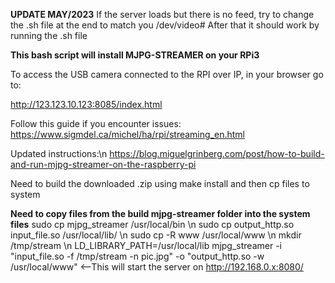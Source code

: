 **UPDATE MAY/2023**
If the server loads but there is no feed, try to change the .sh file at the end to match you /dev/video#
After that it should work by running the .sh file

**This bash script will install MJPG-STREAMER on your RPi3**

To access the USB camera connected to the RPI over IP, in your browser go to:

http://123.123.10.123:8085/index.html

Follow this guide if you encounter issues:
https://www.sigmdel.ca/michel/ha/rpi/streaming_en.html

Updated instructions:\n
https://blog.miguelgrinberg.com/post/how-to-build-and-run-mjpg-streamer-on-the-raspberry-pi

Need to build the downloaded .zip using make install and then cp files to system

**Need to copy files from the build mjpg-streamer folder into the system files**
sudo cp mjpg_streamer /usr/local/bin    \n
sudo cp output_http.so input_file.so /usr/local/lib/     \n
sudo cp -R www /usr/local/www       \n
mkdir /tmp/stream     \n
LD_LIBRARY_PATH=/usr/local/lib mjpg_streamer -i "input_file.so -f /tmp/stream -n pic.jpg" -o "output_http.so -w /usr/local/www"  <--This will start the server on http://192.168.0.x:8080/
